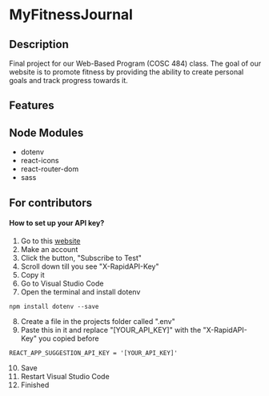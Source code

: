 # MyFitnessJournal
## Description
Final project for our Web-Based Program (COSC 484) class. The goal of our website is to promote fitness by providing the ability to create personal goals and track progress towards it.

## Features

## Node Modules
- dotenv
- react-icons
- react-router-dom
- sass

## For contributors
#### How to set up your API key?
1. Go to this [website](https://rapidapi.com/apininjas/api/exercises-by-api-ninjas)
2. Make an account
3. Click the button, "Subscribe to Test"
4. Scroll down till you see "X-RapidAPI-Key"
5. Copy it
6. Go to Visual Studio Code
7. Open the terminal and install dotenv
```
npm install dotenv --save
```
8. Create a file in the projects folder called ".env"
9. Paste this in it and replace "[YOUR_API_KEY]" with the "X-RapidAPI-Key" you copied before
```
REACT_APP_SUGGESTION_API_KEY = '[YOUR_API_KEY]'
```
10. Save
11. Restart Visual Studio Code
12. Finished